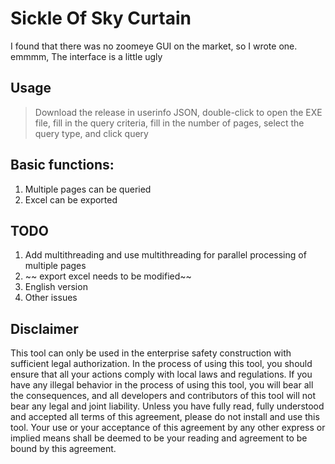 # Sickle Of Sky Curtain

I found that there was no zoomeye GUI on the market, so I wrote one. emmmm, The interface is a little ugly

## Usage

> Download the release in userinfo JSON, double-click to open the EXE file, fill in the query criteria, fill in the number of pages, select the query type, and click query

## Basic functions:

1. Multiple pages can be queried
2. Excel can be exported

## TODO

1. Add multithreading and use multithreading for parallel processing of multiple pages
2. ~~ export excel needs to be modified~~
3. English version
4. Other issues

## Disclaimer
This tool can only be used in the enterprise safety construction with sufficient legal authorization. In the process of using this tool, you should ensure that all your actions comply with local laws and regulations.
If you have any illegal behavior in the process of using this tool, you will bear all the consequences, and all developers and contributors of this tool will not bear any legal and joint liability.
Unless you have fully read, fully understood and accepted all terms of this agreement, please do not install and use this tool.
Your use or your acceptance of this agreement by any other express or implied means shall be deemed to be your reading and agreement to be bound by this agreement.
